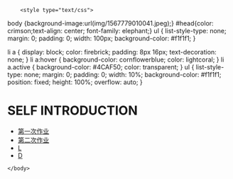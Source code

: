 
<html>
	<head>
		<meta charset="utf-8" />
		<title></title>
	</head>
	
		<style type="text/css">
body {background-image:url(img/1567779010041.jpeg);}
#head{color: crimson;text-align: center; font-family: elephant;}
ul {
    list-style-type: none;
    margin: 0;
    padding: 0;
    width: 100px;
    background-color: #f1f1f1;
}
 
li a {
    display: block;
    color: firebrick;
    padding: 8px 16px;
    text-decoration: none;
}
li a:hover {
    background-color: cornflowerblue;
    color: lightcoral;
}
li a.active {
    background-color: #4CAF50;
    color: transparent;
}
ul {
    list-style-type: none;
    margin: 0;
    padding: 0;
    width: 10%;
    background-color: #f1f1f1;
    position: fixed;
    height: 100%;
    overflow: auto;
}
</style>
<div id="head">
	<h1>SELF INTRODUCTION</h1>
</div>
<ul>
<li><a href="https://caoyuqing-hash.github.io/cyq/1.html" target="_blank">第一次作业</a></li>
<li><a href="https://caoyuqing-hash.github.io/cyq/2.html" target="_blank">第二次作业</a></li>
<li><a href="m.html#b" target="_blank">L</a></li>
<li><a href="b.html" target="_blank">D</a></li>
</ul>
	
		
	</body>
</html>
